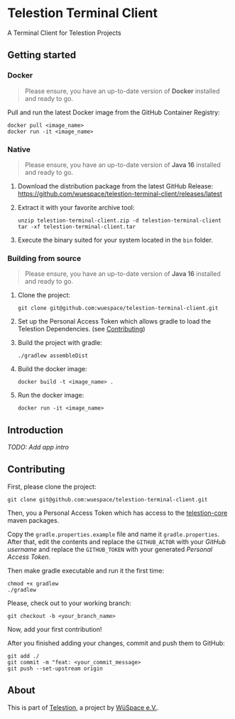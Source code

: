 # Telestion Terminal Client

A Terminal Client for Telestion Projects

## Getting started

### Docker

> Please ensure, you have an up-to-date version of **Docker** installed and ready to go.

Pull and run the latest Docker image from the GitHub Container Registry:
```
docker pull <image_name>
docker run -it <image_name>
```

### Native

> Please ensure, you have an up-to-date version of **Java 16** installed and ready to go.

1. Download the distribution package from the latest GitHub Release:
   https://github.com/wuespace/telestion-terminal-client/releases/latest
   
2. Extract it with your favorite archive tool:
   ```
   unzip telestion-terminal-client.zip -d telestion-terminal-client
   tar -xf telestion-terminal-client.tar
   ```

3. Execute the binary suited for your system located in the `bin` folder.

### Building from source

> Please ensure, you have an up-to-date version of **Java 16** installed and ready to go.

1. Clone the project:
   ```
   git clone git@github.com:wuespace/telestion-terminal-client.git
   ```

2. Set up the Personal Access Token which allows gradle to load the Telestion Dependencies.
   (see [Contributing](#contributing))

2. Build the project with gradle:
   ```
   ./gradlew assembleDist
   ```

3. Build the docker image:
   ```
   docker build -t <image_name> .
   ```

4. Run the docker image:
   ```
   docker run -it <image_name>
   ```

## Introduction

_TODO: Add app intro_

## Contributing

First, please clone the project:
```
git clone git@github.com:wuespace/telestion-terminal-client.git
```

Then, you a Personal Access Token which has access
to the [telestion-core](https://github.com/wuespace/telestion-core) maven packages.

Copy the `gradle.properties.example` file and name it `gradle.properties`.
After that, edit the contents and replace the `GITHUB_ACTOR` with your _GitHub username_
and replace the `GITHUB_TOKEN` with your generated _Personal Access Token_.

Then make gradle executable and run it the first time:
```
chmod +x gradlew
./gradlew
```

Please, check out to your working branch: 
```
git checkout -b <your_branch_name>
```

Now, add your first contribution!

After you finished adding your changes, commit and push them to GitHub:
```
git add ./
git commit -m "feat: <your_commit_message>
git push --set-upstream origin
```

## About

This is part of [Telestion](https://telestion.wuespace.de/),
a project by [WüSpace e.V.](https://www.wuespace.de/).
